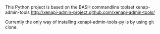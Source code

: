 This Python project is based on the BASH commandline toolset xenap-admin-tools http://xenapi-admin-project.github.com/xenapi-admin-tools/

Currently the only way of installing xenapi-admin-tools-py is by using git clone. 

